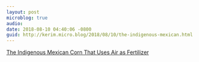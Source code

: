 ```yaml
---
layout: post
microblog: true
audio: 
date: 2018-08-10 04:40:06 -0800
guid: http://kerim.micro.blog/2018/08/10/the-indigenous-mexican.html
---
```

[The Indigenous Mexican Corn That Uses Air as Fertilizer](https://www.theatlantic.com/science/archive/2018/08/amaizeballs/567140/)

